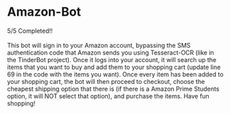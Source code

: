 # Amazon-Bot
5/5 Completed!!
 \
 \
This bot will sign in to your Amazon account, bypassing the SMS authentication code that Amazon sends you using Tesseract-OCR (like in the TinderBot project). Once it logs into your account, it will search up the items that you want to buy and add them to your shopping cart (update line 69 in the code with the items you want). Once every item has been added to your shopping cart, the bot will then proceed to checkout, choose the cheapest shipping option that there is (if there is a Amazon Prime Students option, it will NOT select that option), and purchase the items. Have fun shopping!

